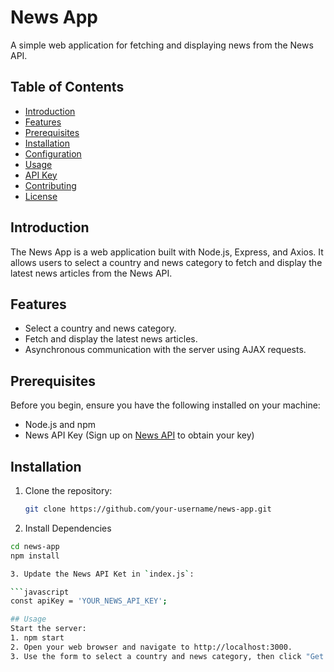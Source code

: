 # News App

A simple web application for fetching and displaying news from the News API.

## Table of Contents
- [Introduction](#introduction)
- [Features](#features)
- [Prerequisites](#prerequisites)
- [Installation](#installation)
- [Configuration](#configuration)
- [Usage](#usage)
- [API Key](#api-key)
- [Contributing](#contributing)
- [License](#license)

## Introduction

The News App is a web application built with Node.js, Express, and Axios. It allows users to select a country and news category to fetch and display the latest news articles from the News API.

## Features

- Select a country and news category.
- Fetch and display the latest news articles.
- Asynchronous communication with the server using AJAX requests.

## Prerequisites

Before you begin, ensure you have the following installed on your machine:

- Node.js and npm
- News API Key (Sign up on [News API](https://newsapi.org/) to obtain your key)

## Installation

1. Clone the repository:

   ```bash
   git clone https://github.com/your-username/news-app.git

2. Install Dependencies

  ```bash
  cd news-app
  npm install

3. Update the News API Ket in `index.js`:

  ```javascript
  const apiKey = 'YOUR_NEWS_API_KEY';

## Usage
  Start the server:
  1. npm start
  2. Open your web browser and navigate to http://localhost:3000.
  3. Use the form to select a country and news category, then click "Get News" to see the latest news articles.
